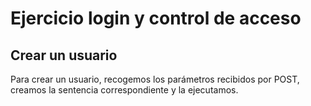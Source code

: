 # Ejercicio login y control de acceso

## Crear un usuario

Para crear un usuario, recogemos los parámetros recibidos por POST, creamos la
sentencia correspondiente y la ejecutamos.